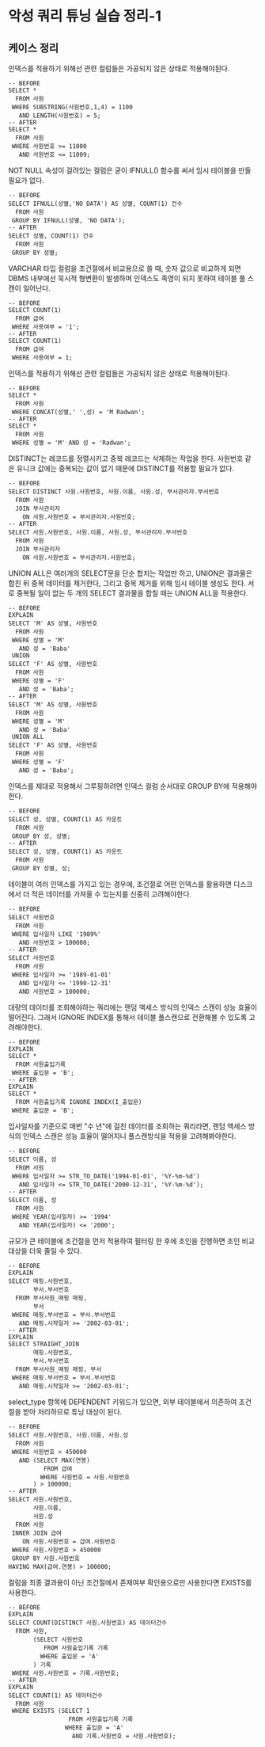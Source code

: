 # 악성 쿼리 튜닝 실습 정리-1

## 케이스 정리

인덱스를 적용하기 위해선 관련 컬럼들은 가공되지 않은 상태로 적용해야된다.

```
-- BEFORE
SELECT *
  FROM 사원
 WHERE SUBSTRING(사원번호,1,4) = 1100
   AND LENGTH(사원번호) = 5;
-- AFTER
SELECT *
  FROM 사원
 WHERE 사원번호 >= 11000
   AND 사원번호 <= 11009;
```

NOT NULL 속성이 걸려있는 컬럼은 굳이 IFNULL() 함수를 써서 임시 테이블을 만들 필요가 없다.

```
-- BEFORE
SELECT IFNULL(성별,'NO DATA') AS 성별, COUNT(1) 건수
  FROM 사원
 GROUP BY IFNULL(성별, 'NO DATA');
-- AFTER
SELECT 성별, COUNT(1) 건수
  FROM 사원
 GROUP BY 성별;
```

VARCHAR 타입 컬럼을 조건절에서 비교용으로 쓸 때, 숫자 값으로 비교하게 되면 DBMS 내부에선 묵시적 형변환이 발생하며 인덱스도 족영이 되지 못하여 테이블 풀 스캔이 일어난다.

```
-- BEFORE
SELECT COUNT(1)
  FROM 급여
 WHERE 사용여부 = '1';
-- AFTER
SELECT COUNT(1)
  FROM 급여
 WHERE 사용여부 = 1;
```

인덱스를 적용하기 위해선 관련 컬럼들은 가공되지 않은 상태로 적용해야된다.

```
-- BEFORE
SELECT *
  FROM 사원
 WHERE CONCAT(성별,' ',성) = 'M Radwan';
-- AFTER
SELECT *
  FROM 사원
 WHERE 성별 = 'M' AND 성 = 'Radwan';
```

DISTINCT는 레코드를 정렬시키고 중복 레코드는 삭제하는 작업을 한다. 사원번호 같은 유니크 값에는 중복되는 값이 없기 때문에 DISTINCT를 적용할 필요가 없다.

```
-- BEFORE
SELECT DISTINCT 사원.사원번호, 사원.이름, 사원.성, 부서관리자.부서번호
  FROM 사원
  JOIN 부서관리자
    ON 사원.사원번호 = 부서관리자.사원번호;
-- AFTER
SELECT 사원.사원번호, 사원.이름, 사원.성, 부서관리자.부서번호
  FROM 사원
  JOIN 부서관리자
    ON 사원.사원번호 = 부서관리자.사원번호;
```

UNION ALL은 여러개의 SELECT문을 단순 합치는 작업만 하고, UNION은 결과물은 합친 뒤 중복 데이터를 제거한다, 그리고 중복 제거를 위해 임시 테이블 생성도 한다.  서로 중복될 일이 없는 두 개의 SELECT 결과물을 합칠 때는 UNION ALL을 적용한다.

```
-- BEFORE
EXPLAIN
SELECT 'M' AS 성별, 사원번호
  FROM 사원
 WHERE 성별 = 'M'
   AND 성 = 'Baba'
 UNION
SELECT 'F' AS 성별, 사원번호
  FROM 사원
 WHERE 성별 = 'F'
   AND 성 = 'Baba';
-- AFTER
SELECT 'M' AS 성별, 사원번호
  FROM 사원
 WHERE 성별 = 'M'
   AND 성 = 'Baba'
 UNION ALL
SELECT 'F' AS 성별, 사원번호
  FROM 사원
 WHERE 성별 = 'F'
   AND 성 = 'Baba';
```

인덱스를 제대로 적용해서 그루핑하려면 인덱스 컬럼 순서대로 GROUP BY에 적용해야한다.

```
-- BEFORE
SELECT 성, 성별, COUNT(1) AS 카운트
  FROM 사원
 GROUP BY 성, 성별;
-- AFTER
SELECT 성, 성별, COUNT(1) AS 카운트
  FROM 사원
 GROUP BY 성별, 성;
```

테이블이 여러 인덱스를 가지고 있는 경우에, 조건절로 어떤 인덱스를 활용하면 디스크에서 더 적은 데이터를 가져올 수 있는지를 신중히 고려해야한다.

```
-- BEFORE
SELECT 사원번호
  FROM 사원
 WHERE 입사일자 LIKE '1989%'
   AND 사원번호 > 100000;
-- AFTER
SELECT 사원번호
  FROM 사원
 WHERE 입사일자 >= '1989-01-01'
   AND 입사일자 <= '1990-12-31'
   AND 사원번호 > 100000;
```

대량의 데이터를 조회해야하는 쿼리에는 랜덤 액세스 방식의 인덱스 스캔이 성능 효율이 떨어진다. 그래서 IGNORE INDEX를 통해서 테이블 풀스캔으로 전환해볼 수 있도록 고려해야한다.

```
-- BEFORE
EXPLAIN
SELECT *
  FROM 사원출입기록
 WHERE 출입문 = 'B';
-- AFTER
EXPLAIN
SELECT *
  FROM 사원출입기록 IGNORE INDEX(I_출입문)
 WHERE 출입문 = 'B';
```

입사일자를 기준으로 매번 "수 년"에 걸친 데이터를 조회하는 쿼리라면, 랜덤 액세스 방식의 인덱스 스캔은 성능 효율이 떨어지니  풀스캔방식을 적용을 고려해봐야한다.

```
-- BEFORE
SELECT 이름, 성
  FROM 사원
 WHERE 입사일자 >= STR_TO_DATE('1994-01-01', '%Y-%m-%d')
   AND 입사일자 <= STR_TO_DATE('2000-12-31', '%Y-%m-%d');
-- AFTER
SELECT 이름, 성
  FROM 사원
 WHERE YEAR(입사일자) >= '1994'
   AND YEAR(입사일자) <= '2000';
```

규모가 큰 테이블에 조건절을 먼저 적용하여 필터링 한 후에 조인을 진행하면 조인 비교 대상을 더욱 줄일 수 있다.

```
-- BEFORE
EXPLAIN
SELECT 매핑.사원번호,
       부서.부서번호
  FROM 부서사원_매핑 매핑,
       부서
 WHERE 매핑.부서번호 = 부서.부서번호
   AND 매핑.시작일자 >= '2002-03-01';
-- AFTER
EXPLAIN
SELECT STRAIGHT_JOIN
       매핑.사원번호,
       부서.부서번호
  FROM 부서사원_매핑 매핑, 부서
 WHERE 매핑.부서번호 = 부서.부서번호
   AND 매핑.시작일자 >= '2002-03-01';
```

select_type 항목에 DEPENDENT 키워드가 있으면, 외부 테이블에서 의존하여 조건절을 받아 처리하므로 튜닝 대상이 된다.

```
-- BEFORE
SELECT 사원.사원번호, 사원.이름, 사원.성
  FROM 사원
 WHERE 사원번호 > 450000
   AND (SELECT MAX(연봉)
          FROM 급여
         WHERE 사원번호 = 사원.사원번호
       ) > 100000;      
-- AFTER
SELECT 사원.사원번호,
       사원.이름,
       사원.성
  FROM 사원
 INNER JOIN 급여
    ON 사원.사원번호 = 급여.사원번호
 WHERE 사원.사원번호 > 450000
 GROUP BY 사원.사원번호
HAVING MAX(급여.연봉) > 100000;
```

컬럼을 최종 결과용이 아닌 조건절에서 존재여부 확인용으로만 사용한다면 EXISTS를 사용한다.

```
-- BEFORE
EXPLAIN
SELECT COUNT(DISTINCT 사원.사원번호) AS 데이터건수
  FROM 사원,
       (SELECT 사원번호
          FROM 사원출입기록 기록
         WHERE 출입문 = 'A'
       ) 기록
 WHERE 사원.사원번호 = 기록.사원번호;
-- AFTER
EXPLAIN
SELECT COUNT(1) AS 데이터건수
  FROM 사원
 WHERE EXISTS (SELECT 1
                 FROM 사원출입기록 기록
                WHERE 출입문 = 'A'
                  AND 기록.사원번호 = 사원.사원번호);
```